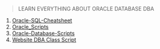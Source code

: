 > LEARN EVERYTHING ABOUT ORACLE DATABASE DBA

1. [Oracle-SQL-Cheatsheet](https://github.com/HackBugs/Oracle-SQL-Cheatsheet)
2. [Oracle_Scripts](https://github.com/HackBugs/Oracle_Scripts)
3. [Oracle-Database-Scripts](https://github.com/HackBugs/Oracle-Database-Scripts)
4. [Website DBA Class Script](https://hackbugs.github.io/Oracle_Webiste_Script/dbaclass.com/index.html)
